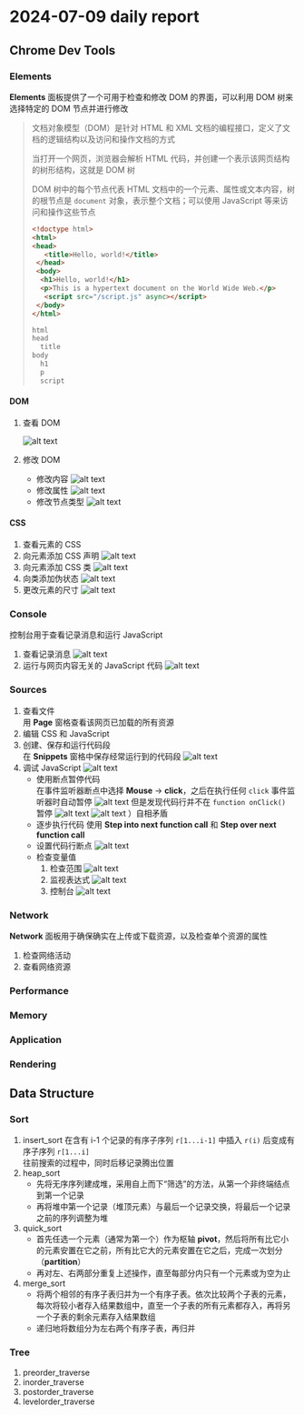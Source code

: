 # 2024-07-09 daily report

## Chrome Dev Tools

### Elements

**Elements** 面板提供了一个可用于检查和修改 DOM 的界面，可以利用 DOM 树来选择特定的 DOM 节点并进行修改

> 文档对象模型（DOM）是针对 HTML 和 XML 文档的编程接口，定义了文档的逻辑结构以及访问和操作文档的方式
>
> 当打开一个网页，浏览器会解析 HTML 代码，并创建一个表示该网页结构的树形结构，这就是 DOM 树
>
> DOM 树中的每个节点代表 HTML 文档中的一个元素、属性或文本内容，树的根节点是 `document` 对象，表示整个文档；可以使用 JavaScript 等来访问和操作这些节点
>
> ```html
> <!doctype html>
> <html>
> <head>
>    <title>Hello, world!</title>
>  </head>
>  <body>
>   <h1>Hello, world!</h1>
>   <p>This is a hypertext document on the World Wide Web.</p>
>    <script src="/script.js" async></script>
>  </body>
> </html>
> ```
>
> ```html
> html
> head
>   title
> body
>   h1
>   p
>   script
> ```

#### DOM

1. 查看 DOM

    ![alt text](figs/0709/image.png)

2. 修改 DOM
    * 修改内容
     ![alt text](figs/0709/image-1.png)
    * 修改属性
     ![alt text](figs/0709/image-2.png)
    * 修改节点类型
     ![alt text](figs/0709/image-3.png)

#### CSS

1. 查看元素的 CSS
2. 向元素添加 CSS 声明
    ![alt text](figs/0709/image-4.png)
3. 向元素添加 CSS 类
    ![alt text](figs/0709/image-5.png)
4. 向类添加伪状态
    ![alt text](figs/0709/image-6.png)
5. 更改元素的尺寸
    ![alt text](figs/0709/image-7.png)

### Console

控制台用于查看记录消息和运行 JavaScript

1. 查看记录消息
    ![alt text](figs/0709/image-8.png)
2. 运行与网页内容无关的 JavaScript 代码
    ![alt text](figs/0709/image-9.png)

### Sources

1. 查看文件  
    用 **Page** 窗格查看该网页已加载的所有资源
2. 编辑 CSS 和 JavaScript
3. 创建、保存和运行代码段  
    在 **Snippets** 窗格中保存经常运行到的代码段
    ![alt text](figs/0709/image-10.png)
4. 调试 JavaScript
    ![alt text](figs/0709/image-11.png)
    * 使用断点暂停代码  
        在事件监听器断点中选择 **Mouse** -> **click**，之后在执行任何 `click` 事件监听器时自动暂停
        ![alt text](figs/0709/image-12.png)
        但是发现代码行并不在 `function onClick()` 暂停
        ![alt text](figs/0709/image-13.png)
        ![alt text](figs/0709/image-14.png)
        ）自相矛盾
    * 逐步执行代码
        使用 **Step into next function call** 和 **Step over next function call**
    * 设置代码行断点
        ![alt text](figs/0709/image-15.png)
    * 检查变量值
        1. 检查范围
            ![alt text](figs/0709/image-16.png)
        2. 监视表达式
            ![alt text](figs/0709/image-17.png)
        3. 控制台
            ![alt text](figs/0709/image-18.png)

### Network

**Network** 面板用于确保确实在上传或下载资源，以及检查单个资源的属性

1. 检查网络活动
2. 查看网络资源

### Performance

### Memory

### Application

### Rendering

## Data Structure

### Sort

1. insert_sort
    在含有 i-1 个记录的有序子序列 `r[1...i-1]` 中插入 `r(i)` 后变成有序子序列 `r[1...i]`  
    往前搜索的过程中，同时后移记录腾出位置
2. heap_sort
    * 先将无序序列建成堆，采用自上而下“筛选”的方法，从第一个非终端结点到第一个记录
    * 再将堆中第一个记录（堆顶元素）与最后一个记录交换，将最后一个记录之前的序列调整为堆
3. quick_sort
    * 首先任选一个元素（通常为第一个）作为枢轴 **pivot**，然后将所有比它小的元素安置在它之前，所有比它大的元素安置在它之后，完成一次划分（**partition**）
    * 再对左、右两部分重复上述操作，直至每部分内只有一个元素或为空为止
4. merge_sort
    * 将两个相邻的有序子表归并为一个有序子表。依次比较两个子表的元素，每次将较小者存入结果数组中，直至一个子表的所有元素都存入，再将另一个子表的剩余元素存入结果数组
    * 递归地将数组分为左右两个有序子表，再归并

### Tree

1. preorder_traverse
2. inorder_traverse
3. postorder_traverse
4. levelorder_traverse
